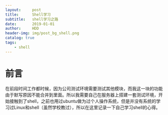 ```yaml
---
layout:     post
title:      Shell学习
subtitle:   shell学习之路
date:       2019-01-01
author:     HDD
header-img: img/post_bg_shell.png
catalog: true
tags:
    - shell
---
```


# 前言
在前段时间工作都时候，因为公司测试环境需要测试其他模块，而我这一块的功能由于默写原因不能合并到里面。所以我需要自己在服务器上搭建一套测试环境，开始接触到了shell，之前也用过ubuntu做为过个人操作系统，但是并没有系统的学习过Linux和shell（虽然学校教过），所以在这里记录一下自己学习shell的心得。